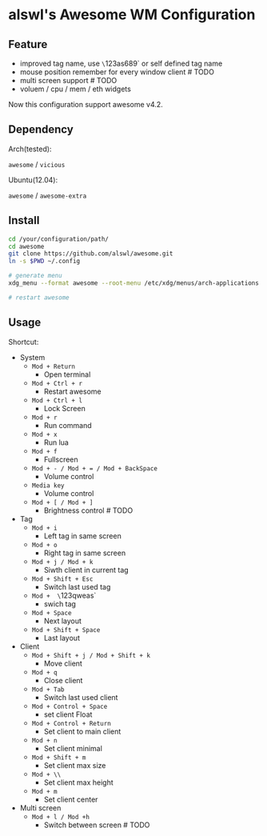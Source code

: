 # alswl's Awesome WM Configuration

## Feature

*   improved tag name, use `\`123as689` or self defined tag name
*   mouse position remember for every window client # TODO
*   multi screen support # TODO
*   voluem / cpu / mem / eth widgets

Now this configuration support awesome v4.2.

## Dependency

Arch(tested):

`awesome` / `vicious`

Ubuntu(12.04):

`awesome` / `awesome-extra`

## Install


```bash
cd /your/configuration/path/
cd awesome
git clone https://github.com/alswl/awesome.git
ln -s $PWD ~/.config

# generate menu
xdg_menu --format awesome --root-menu /etc/xdg/menus/arch-applications.menu >~/.config/awesome/archmenu.lua

# restart awesome
```

## Usage

Shortcut:


*   System
    *   `Mod + Return`
        *   Open terminal
    *   `Mod + Ctrl + r `
        *   Restart awesome
    *   `Mod + Ctrl + l`
        *   Lock Screen
    *   `Mod + r`
        *   Run command
    *   `Mod + x`
        *   Run lua
    *   `Mod + f`
        *   Fullscreen
    *   `Mod + - / Mod + = / Mod + BackSpace`
        *   Volume control
    *   `Media key`
        *   Volume control
    *   `Mod + [ / Mod + ]`
        *   Brightness control # TODO
*   Tag
    *   `Mod + i`
        *   Left tag in same screen
    *   `Mod + o`
        *   Right tag in same screen
    *   `Mod + j / Mod + k`
        *   Siwth client in current tag
    *   `Mod + Shift + Esc`
        *   Switch last used tag
    *   `Mod +  \`123qweas`
        *   swich tag
    *   `Mod + Space`
        *   Next layout
    *   `Mod + Shift + Space`
        *   Last layout
*   Client
    *   `Mod + Shift + j / Mod + Shift + k`
        *   Move client
    *   `Mod + q`
        *   Close client
    *   `Mod + Tab`
        *   Switch last used client
    *   `Mod + Control + Space`
        *   set client Float
    *   `Mod + Control + Return`
        *   Set client to main client
    *   `Mod + n`
        *   Set client minimal
    *   `Mod + Shift + m`
        *   Set client max size
    *   `Mod + \\`
        *   Set client max height
    *   `Mod + m`
        *   Set client center
*   Multi screen
    *   `Mod + l / Mod +h`
        *   Switch between screen  # TODO
